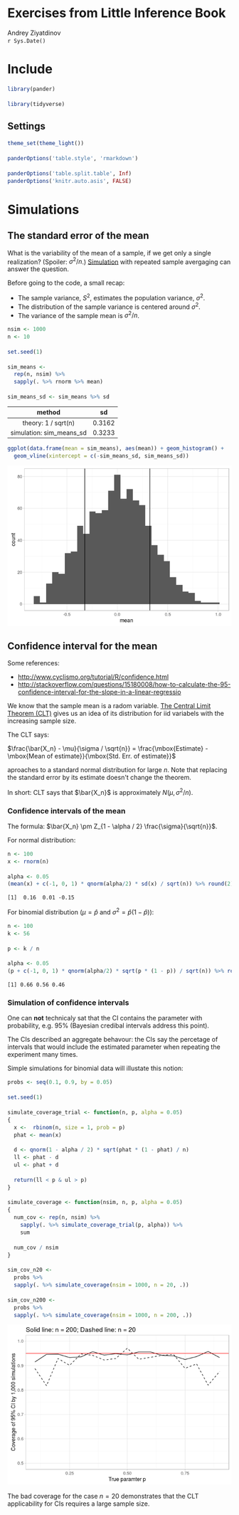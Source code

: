 # Exercises  from Little Inference Book
Andrey Ziyatdinov  
`r Sys.Date()`  



# Include


```r
library(pander)

library(tidyverse)
```

## Settings



```r
theme_set(theme_light())

panderOptions('table.style', 'rmarkdown')

panderOptions('table.split.table', Inf)
panderOptions('knitr.auto.asis', FALSE)
```

# Simulations

## The standard error of the mean

What is the variability of the mean of a sample, if we get only a single realization?
(Spoiler: $\sigma^2 / n$.)
[Simulation](https://leanpub.com/LittleInferenceBook/read#leanpub-auto-simulation-example-1-standard-normals)
with repeated sample avergaging can answer the question.

Before going to the code, a small recap:

* The sample variance, $S^2$, estimates the population variance, $\sigma^2$.
* The distribution of the sample variance is centered around $\sigma^2$.
* The variance of the sample mean is $\sigma^2 / n$.


```r
nsim <- 1000
n <- 10

set.seed(1)

sim_means <- 
  rep(n, nsim) %>%
  sapply(. %>% rnorm %>% mean)
  
sim_means_sd <- sim_means %>% sd
```


|          method          |   sd   |
|:------------------------:|:------:|
|   theory: 1 / sqrt(n)    | 0.3162 |
| simulation: sim_means_sd | 0.3233 |


```r
ggplot(data.frame(mean = sim_means), aes(mean)) + geom_histogram() + 
  geom_vline(xintercept = c(-sim_means_sd, sim_means_sd)) 
```

![](figures/ex1_hist-1.png)<!-- -->
 
## Confidence interval for the mean

Some references:

* http://www.cyclismo.org/tutorial/R/confidence.html
* http://stackoverflow.com/questions/15180008/how-to-calculate-the-95-confidence-interval-for-the-slope-in-a-linear-regressio


We know that the sample mean is a radom variable.
[The Central Limit Theorem (CLT)](https://leanpub.com/LittleInferenceBook/read#leanpub-auto-the-central-limit-theorem) gives us an idea of its distribution for iid variabels with the increasing sample size.

The CLT says:

$\frac{\bar{X_n} - \mu}{\sigma / \sqrt{n}} = \frac{\mbox{Estimate} - \mbox{Mean of estimate}}{\mbox{Std. Err. of estimate}}$

aproaches to a standard normal distribution for large $n$. Note that replacing the standard error by its estimate doesn't change the theorem.

In short: CLT says that $\bar{X_n}$ is approximately $N(\mu, \sigma^2 / n)$.

### Confidence intervals of the mean

The formula: $\bar{X_n} \pm Z_{1 - \alpha / 2} \frac{\sigma}{\sqrt{n}}$.

For normal distribution:


```r
n <- 100
x <- rnorm(n)

alpha <- 0.05
(mean(x) + c(-1, 0, 1) * qnorm(alpha/2) * sd(x) / sqrt(n)) %>% round(2)
```

```
[1]  0.16  0.01 -0.15
```

For binomial distribution ($\mu = \hat{p}$ and $\sigma^2 = \hat{p} (1 - \hat{p})$): 


```r
n <- 100
k <- 56

p <- k / n

alpha <- 0.05
(p + c(-1, 0, 1) * qnorm(alpha/2) * sqrt(p * (1 - p)) / sqrt(n)) %>% round(2)
```

```
[1] 0.66 0.56 0.46
```

### Simulation of confidence intervals

One can **not** technicaly sat that the CI contains the parameter with probability, e.g. 95% 
(Bayesian credibal intervals address this point).

The CIs described an aggregate behavour: the CIs say the percetage of intervals 
that would include the estimated parameter when repeating the experiment many times.

Simple simulations for binomial data will illustate this notion:


```r
probs <- seq(0.1, 0.9, by = 0.05)

set.seed(1)

simulate_coverage_trial <- function(n, p, alpha = 0.05)
{
  x <-  rbinom(n, size = 1, prob = p)
  phat <- mean(x)
  
  d <- qnorm(1 - alpha / 2) * sqrt(phat * (1 - phat) / n)
  ll <- phat - d
  ul <- phat + d
  
  return(ll < p & ul > p)
}

simulate_coverage <- function(nsim, n, p, alpha = 0.05)
{
  num_cov <- rep(n, nsim) %>%
    sapply(. %>% simulate_coverage_trial(p, alpha)) %>%
    sum
  
  num_cov / nsim
}

sim_cov_n20 <- 
  probs %>%
  sapply(. %>% simulate_coverage(nsim = 1000, n = 20, .))

sim_cov_n200 <- 
  probs %>%
  sapply(. %>% simulate_coverage(nsim = 1000, n = 200, .))
```

![](figures/plot_bi_cov-1.png)<!-- -->

The bad coverage for the case $n = 20$ demonstrates that 
the CLT applicability for CIs requires a large sample size.




